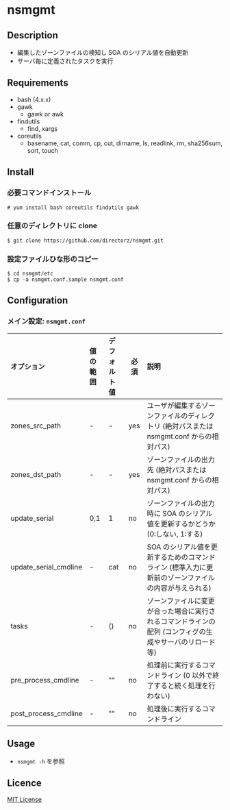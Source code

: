 nsmgmt
======

Description
-----------

- 編集したゾーンファイルの検知し SOA のシリアル値を自動更新
- サーバ毎に定義されたタスクを実行

Requirements
------------

- bash (4.x.x)
- gawk
  - gawk or awk
- findutils
  - find, xargs
- coreutils
  - basename, cat, comm, cp, cut, dirname, ls, readlink, rm, sha256sum, sort, touch

Install
-------

### 必要コマンドインストール

```
# yum install bash coreutils findutils gawk
```

### 任意のディレクトリに clone

```
$ git clone https://github.com/directorz/nsmgmt.git
```

### 設定ファイルひな形のコピー

```
$ cd nsmgmt/etc
$ cp -a nsmgmt.conf.sample nsmgmt.conf
```

Configuration
-------------

### メイン設定: `nsmgmt.conf`

オプション | 値の範囲 | デフォルト値 | 必須 | 説明
:----------|:---------|:-------------|------|:----
zones_src_path | - | - | yes | ユーザが編集するゾーンファイルのディレクトリ (絶対パスまたは nsmgmt.conf からの相対パス)
zones_dst_path | - | - | yes | ゾーンファイルの出力先 (絶対パスまたは nsmgmt.conf からの相対パス)
update_serial | 0,1 | 1 | no | ゾーンファイルの出力時に SOA のシリアル値を更新するかどうか (0:しない, 1:する)
update_serial_cmdline | - | cat | no | SOA のシリアル値を更新するためのコマンドライン (標準入力に更新前のゾーンファイルの内容が与えられる)
tasks | - | () | no | ゾーンファイルに変更が合った場合に実行されるコマンドラインの配列 (コンフィグの生成やサーバのリロード等)
pre_process_cmdline | - | "" | no | 処理前に実行するコマンドライン (0 以外で終了すると続く処理を行わない)
post_process_cmdline | - | "" | no | 処理後に実行するコマンドライン

Usage
-----

- `nsmgmt -h` を参照

Licence
-------

[MIT License](LICENSE)
